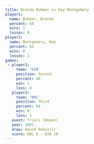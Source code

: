 ```yaml
---
title: Brenda Bohmer vs Kay Montgomery
player1:               
  name: Bohmer, Brenda 
  percent: 68          
  wins: 1              
  losses: 0            
player2:               
  name: Montgomery, Kay
  percent: 64          
  wins: 0              
  losses: 1            
games:
 - player1:          
     team: 'KIN'     
     position: Second
     percent: 68     
     win: 1          
     loss: 0         
   player2:         
     team: 'HOL'    
     position: Third
     percent: 64    
     win: 0         
     loss: 1        
   event: Trials (Women)
   year: 2001           
   draw: Round Robin(1) 
   score: HOL 6 - KIN 10
---
```


